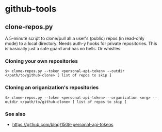 # github-tools

## clone-repos.py

A 5-minute script to clone/pull all a user's (public) repos (in read-only mode) to a local directory. Needs auth-y hooks for private repositories. This is basically just a safe guard and has no bells. Or whistles.

### Cloning your own repositories

	$> clone-repos.py --token <personal-api-token> --outdir </path/to/github-clone> [ list of repos to skip ]

### Cloning an origanization's repositories

	$> clone-repos.py --token <personal-api-token> --organization <org> --outdir </path/to/github-clone> [ list of repos to skip ]

### See also

* https://github.com/blog/1509-personal-api-tokens
